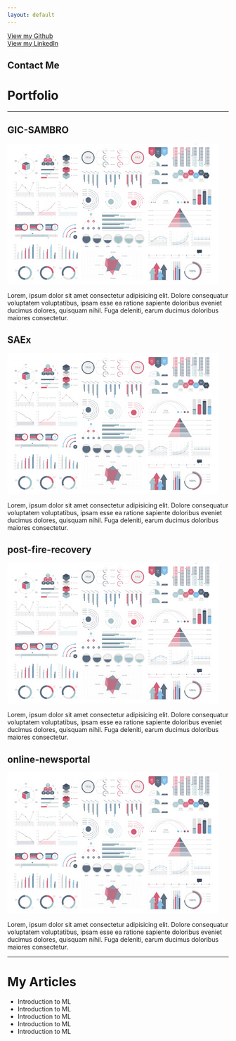 ```yaml
---
layout: default
---
```



[View my Github](./another-page.html)
<br>
[View my LinkedIn](./another-page.html)
<h2><a>Contact Me</a></h2>


# Portfolio
<hr>


## GIC-SAMBRO

<img src="assets/img/dummy_thumbnail.jpg?raw=true"/>

Lorem, ipsum dolor sit amet consectetur adipisicing elit. Dolore consequatur voluptatem voluptatibus, ipsam esse ea ratione sapiente doloribus eveniet ducimus dolores, quisquam nihil. Fuga deleniti, earum ducimus doloribus maiores consectetur.

##  SAEx

<img src="assets/img/dummy_thumbnail.jpg?raw=true"/>

Lorem, ipsum dolor sit amet consectetur adipisicing elit. Dolore consequatur voluptatem voluptatibus, ipsam esse ea ratione sapiente doloribus eveniet ducimus dolores, quisquam nihil. Fuga deleniti, earum ducimus doloribus maiores consectetur.

##  post-fire-recovery

<img src="assets/img/dummy_thumbnail.jpg?raw=true"/>

Lorem, ipsum dolor sit amet consectetur adipisicing elit. Dolore consequatur voluptatem voluptatibus, ipsam esse ea ratione sapiente doloribus eveniet ducimus dolores, quisquam nihil. Fuga deleniti, earum ducimus doloribus maiores consectetur.

##  online-newsportal

<img src="assets/img/dummy_thumbnail.jpg?raw=true"/>

Lorem, ipsum dolor sit amet consectetur adipisicing elit. Dolore consequatur voluptatem voluptatibus, ipsam esse ea ratione sapiente doloribus eveniet ducimus dolores, quisquam nihil. Fuga deleniti, earum ducimus doloribus maiores consectetur.



---

# My Articles

<ul>
<li><a>Introduction to ML</a></li>
<li><a>Introduction to ML</a></li>
<li><a>Introduction to ML</a></li>
<li><a>Introduction to ML</a></li>
<li><a>Introduction to ML</a></li>
</ul>